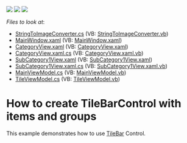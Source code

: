 <!-- default badges list -->
![](https://img.shields.io/endpoint?url=https://codecentral.devexpress.com/api/v1/VersionRange/128659427/21.1.5%2B)
[![](https://img.shields.io/badge/Open_in_DevExpress_Support_Center-FF7200?style=flat-square&logo=DevExpress&logoColor=white)](https://supportcenter.devexpress.com/ticket/details/T601136)
[![](https://img.shields.io/badge/📖_How_to_use_DevExpress_Examples-e9f6fc?style=flat-square)](https://docs.devexpress.com/GeneralInformation/403183)
<!-- default badges end -->
<!-- default file list -->
*Files to look at*:

* [StringToImageConverter.cs](./CS/DXSample/Converter/StringToImageConverter.cs) (VB: [StringToImageConverter.vb](./VB/DXSample/Converter/StringToImageConverter.vb))
* [MainWindow.xaml](./CS/DXSample/MainWindow.xaml) (VB: [MainWindow.xaml](./VB/DXSample/MainWindow.xaml))
* [CategoryView.xaml](./CS/DXSample/View/CategoryView.xaml) (VB: [CategoryView.xaml](./VB/DXSample/View/CategoryView.xaml))
* [CategoryView.xaml.cs](./CS/DXSample/View/CategoryView.xaml.cs) (VB: [CategoryView.xaml.vb](./VB/DXSample/View/CategoryView.xaml.vb))
* [SubCategory1View.xaml](./CS/DXSample/View/SubCategory1View.xaml) (VB: [SubCategory1View.xaml](./VB/DXSample/View/SubCategory1View.xaml))
* [SubCategory1View.xaml.cs](./CS/DXSample/View/SubCategory1View.xaml.cs) (VB: [SubCategory1View.xaml.vb](./VB/DXSample/View/SubCategory1View.xaml.vb))
* [MainViewModel.cs](./CS/DXSample/ViewModel/MainViewModel.cs) (VB: [MainViewModel.vb](./VB/DXSample/ViewModel/MainViewModel.vb))
* [TileViewModel.cs](./CS/DXSample/ViewModel/TileViewModel.cs) (VB: [TileViewModel.vb](./VB/DXSample/ViewModel/TileViewModel.vb))
<!-- default file list end -->
# How to create TileBarControl with items and groups


<p>This example demonstrates how to use <a href="https://documentation.devexpress.com/WPF/115595/Controls-and-Libraries/Navigation-Controls/Tile-Bar">TileBar</a> Control. </p>

<br/>


